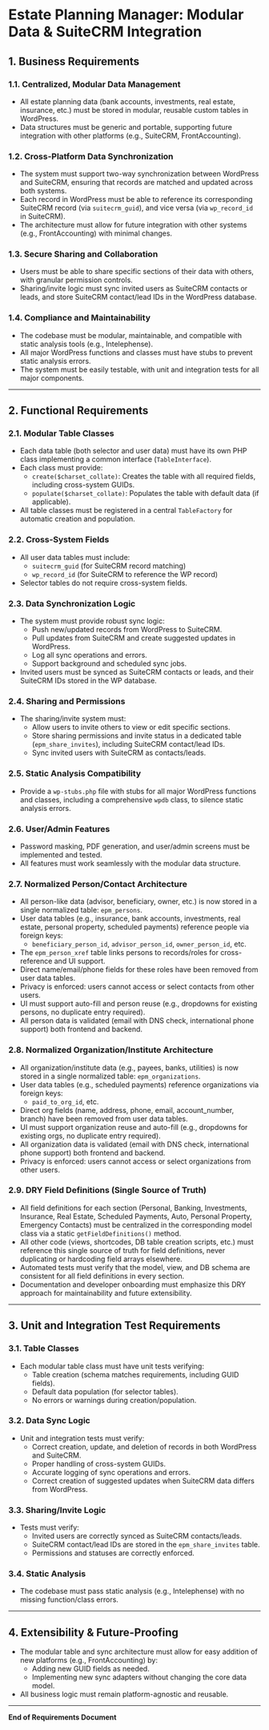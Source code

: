 # Estate Planning Manager: Modular Data & SuiteCRM Integration

## 1. Business Requirements

### 1.1. Centralized, Modular Data Management
- All estate planning data (bank accounts, investments, real estate, insurance, etc.) must be stored in modular, reusable custom tables in WordPress.
- Data structures must be generic and portable, supporting future integration with other platforms (e.g., SuiteCRM, FrontAccounting).

### 1.2. Cross-Platform Data Synchronization
- The system must support two-way synchronization between WordPress and SuiteCRM, ensuring that records are matched and updated across both systems.
- Each record in WordPress must be able to reference its corresponding SuiteCRM record (via `suitecrm_guid`), and vice versa (via `wp_record_id` in SuiteCRM).
- The architecture must allow for future integration with other systems (e.g., FrontAccounting) with minimal changes.

### 1.3. Secure Sharing and Collaboration
- Users must be able to share specific sections of their data with others, with granular permission controls.
- Sharing/invite logic must sync invited users as SuiteCRM contacts or leads, and store SuiteCRM contact/lead IDs in the WordPress database.

### 1.4. Compliance and Maintainability
- The codebase must be modular, maintainable, and compatible with static analysis tools (e.g., Intelephense).
- All major WordPress functions and classes must have stubs to prevent static analysis errors.
- The system must be easily testable, with unit and integration tests for all major components.

---

## 2. Functional Requirements

### 2.1. Modular Table Classes
- Each data table (both selector and user data) must have its own PHP class implementing a common interface (`TableInterface`).
- Each class must provide:
  - `create($charset_collate)`: Creates the table with all required fields, including cross-system GUIDs.
  - `populate($charset_collate)`: Populates the table with default data (if applicable).
- All table classes must be registered in a central `TableFactory` for automatic creation and population.

### 2.2. Cross-System Fields
- All user data tables must include:
  - `suitecrm_guid` (for SuiteCRM record matching)
  - `wp_record_id` (for SuiteCRM to reference the WP record)
- Selector tables do not require cross-system fields.

### 2.3. Data Synchronization Logic
- The system must provide robust sync logic:
  - Push new/updated records from WordPress to SuiteCRM.
  - Pull updates from SuiteCRM and create suggested updates in WordPress.
  - Log all sync operations and errors.
  - Support background and scheduled sync jobs.
- Invited users must be synced as SuiteCRM contacts or leads, and their SuiteCRM IDs stored in the WP database.

### 2.4. Sharing and Permissions
- The sharing/invite system must:
  - Allow users to invite others to view or edit specific sections.
  - Store sharing permissions and invite status in a dedicated table (`epm_share_invites`), including SuiteCRM contact/lead IDs.
  - Sync invited users with SuiteCRM as contacts/leads.

### 2.5. Static Analysis Compatibility
- Provide a `wp-stubs.php` file with stubs for all major WordPress functions and classes, including a comprehensive `wpdb` class, to silence static analysis errors.

### 2.6. User/Admin Features
- Password masking, PDF generation, and user/admin screens must be implemented and tested.
- All features must work seamlessly with the modular data structure.

### 2.7. Normalized Person/Contact Architecture
- All person-like data (advisor, beneficiary, owner, etc.) is now stored in a single normalized table: `epm_persons`.
- User data tables (e.g., insurance, bank accounts, investments, real estate, personal property, scheduled payments) reference people via foreign keys:
  - `beneficiary_person_id`, `advisor_person_id`, `owner_person_id`, etc.
- The `epm_person_xref` table links persons to records/roles for cross-reference and UI support.
- Direct name/email/phone fields for these roles have been removed from user data tables.
- Privacy is enforced: users cannot access or select contacts from other users.
- UI must support auto-fill and person reuse (e.g., dropdowns for existing persons, no duplicate entry required).
- All person data is validated (email with DNS check, international phone support) both frontend and backend.

### 2.8. Normalized Organization/Institute Architecture
- All organization/institute data (e.g., payees, banks, utilities) is now stored in a single normalized table: `epm_organizations`.
- User data tables (e.g., scheduled payments) reference organizations via foreign keys:
  - `paid_to_org_id`, etc.
- Direct org fields (name, address, phone, email, account_number, branch) have been removed from user data tables.
- UI must support organization reuse and auto-fill (e.g., dropdowns for existing orgs, no duplicate entry required).
- All organization data is validated (email with DNS check, international phone support) both frontend and backend.
- Privacy is enforced: users cannot access or select organizations from other users.

### 2.9. DRY Field Definitions (Single Source of Truth)
- All field definitions for each section (Personal, Banking, Investments, Insurance, Real Estate, Scheduled Payments, Auto, Personal Property, Emergency Contacts) must be centralized in the corresponding model class via a static `getFieldDefinitions()` method.
- All other code (views, shortcodes, DB table creation scripts, etc.) must reference this single source of truth for field definitions, never duplicating or hardcoding field arrays elsewhere.
- Automated tests must verify that the model, view, and DB schema are consistent for all field definitions in every section.
- Documentation and developer onboarding must emphasize this DRY approach for maintainability and future extensibility.

---

## 3. Unit and Integration Test Requirements

### 3.1. Table Classes
- Each modular table class must have unit tests verifying:
  - Table creation (schema matches requirements, including GUID fields).
  - Default data population (for selector tables).
  - No errors or warnings during creation/population.

### 3.2. Data Sync Logic
- Unit and integration tests must verify:
  - Correct creation, update, and deletion of records in both WordPress and SuiteCRM.
  - Proper handling of cross-system GUIDs.
  - Accurate logging of sync operations and errors.
  - Correct creation of suggested updates when SuiteCRM data differs from WordPress.

### 3.3. Sharing/Invite Logic
- Tests must verify:
  - Invited users are correctly synced as SuiteCRM contacts/leads.
  - SuiteCRM contact/lead IDs are stored in the `epm_share_invites` table.
  - Permissions and statuses are correctly enforced.

### 3.4. Static Analysis
- The codebase must pass static analysis (e.g., Intelephense) with no missing function/class errors.

---

## 4. Extensibility & Future-Proofing

- The modular table and sync architecture must allow for easy addition of new platforms (e.g., FrontAccounting) by:
  - Adding new GUID fields as needed.
  - Implementing new sync adapters without changing the core data model.
- All business logic must remain platform-agnostic and reusable.

---

**End of Requirements Document**
